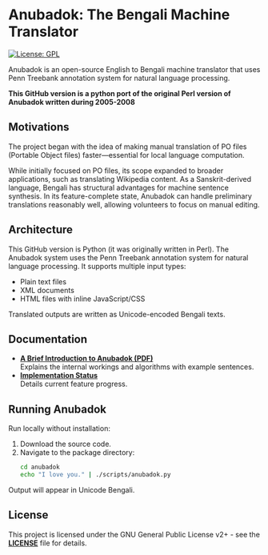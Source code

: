 # Anubadok: The Bengali Machine Translator  

[![License: GPL](https://img.shields.io/badge/License-GPL-blue.svg)](https://www.gnu.org/licenses/gpl-3.0)

Anubadok is an open-source English to Bengali machine translator that uses Penn Treebank annotation system for natural language processing.

**This GitHub version is a python port of the original Perl version of Anubadok written during 2005-2008**

## Motivations  
The project began with the idea of making manual translation of PO files (Portable Object files) 
faster—essential for local language computation. 

While initially focused on PO files, its scope expanded to broader applications, such as 
translating Wikipedia content. As a Sanskrit-derived language, Bengali has structural advantages 
for machine sentence synthesis. In its feature-complete state, Anubadok can handle preliminary 
translations reasonably well, allowing volunteers to focus on manual editing.

## Architecture  
This GitHub version is Python (it was originally written in Perl). The Anubadok system uses the Penn Treebank 
annotation system for natural language processing. It supports multiple input types:  
- Plain text files  
- XML documents  
- HTML files with inline JavaScript/CSS  

Translated outputs are written as Unicode-encoded Bengali texts.

## Documentation  
- **[A Brief Introduction to Anubadok (PDF)](docs/anubadok-in-brief.pdf)**  
  Explains the internal workings and algorithms with example sentences.  
- **[Implementation Status]()**  
  Details current feature progress.  

## Running Anubadok  
Run locally without installation:  
1. Download the source code.  
2. Navigate to the package directory:  
   ```bash
   cd anubadok
   echo "I love you." | ./scripts/anubadok.py
   ```
Output will appear in Unicode Bengali.   
   
## License
This project is licensed under the GNU General Public License v2+ - see the **[LICENSE](LICENSE)** file for details.
